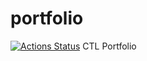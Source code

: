 # portfolio

[![Actions Status](https://github.com/ccnmtl/portfolio/workflows/build-and-test/badge.svg)](https://github.com/ccnmtl/portfolio/actions)
CTL Portfolio
